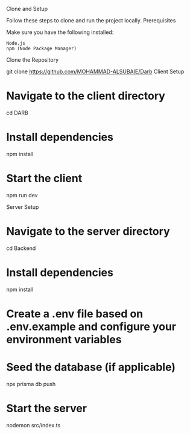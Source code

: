 Clone and Setup

Follow these steps to clone and run the project locally.
Prerequisites

Make sure you have the following installed:

    Node.js
    npm (Node Package Manager)
Clone the Repository

git clone https://github.com/MOHAMMAD-ALSUBAIE/Darb
Client Setup
# Navigate to the client directory
cd DARB

# Install dependencies
npm install

# Start the client
npm run dev

Server Setup

# Navigate to the server directory
cd Backend

# Install dependencies
npm install

# Create a .env file based on .env.example and configure your environment variables



# Seed the database (if applicable)
npx prisma db push

# Start the server
nodemon src/index.ts
